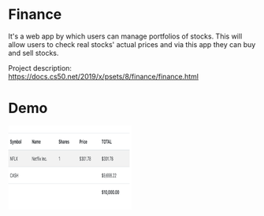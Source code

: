 # Finance

It's a web app by which users can manage portfolios of stocks. This will allow
users to check real stocks' actual prices and via this app they can buy and sell stocks.

Project description: https://docs.cs50.net/2019/x/psets/8/finance/finance.html


# Demo

<img src="demo.PNG" width="250" height="170">

